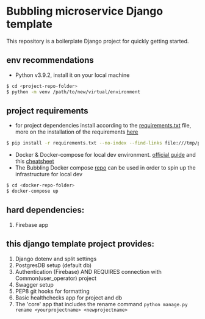 # Bubbling microservice Django template
This repository is a boilerplate Django project for quickly getting started.

## env recommendations
- Python v3.9.2, install it on your local machine 
```bash
$ cd <project-repo-folder>
$ python -m venv /path/to/new/virtual/environment
```
## project requirements
- for project dependencies install according to the [requirements.txt](requirements.txt) file, more on the installation of the requirements [here](https://stackoverflow.com/questions/7225900/how-to-install-packages-using-pip-according-to-the-requirements-txt-file-from-a)
```bash
$ pip install -r requirements.txt --no-index --find-links file:///tmp/packages
```
- Docker & Docker-compose for local dev environment. [official guide](https://docs.docker.com/compose/install/) and this [cheatsheet](http://dockerlabs.collabnix.com/docker/cheatsheet/)
- The Bubbling Docker compose [repo](https://github.com/bubbling-eu/bubbling-docker) can be used in order to spin up the infrastructure for local dev
```bash
$ cd <docker-repo-folder>
$ docker-compose up
```

## hard dependencies:
1. Firebase app 

## this django template project provides:
1. Django dotenv and split settings
2. PostgresDB setup (default db)
3. Authentication (Firebase) AND REQUIRES connection with Common(user_operator) project
4. Swagger setup
5. PEP8 git hooks for formatting
6. Basic healthchecks app for project and db
7. The 'core' app that includes the rename command `python manage.py rename <yourprojectname> <newprojectname>`